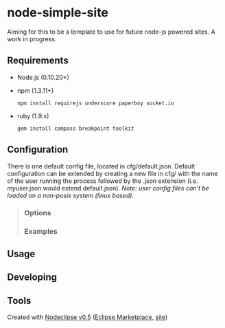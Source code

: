 node-simple-site
================

Aiming for this to be a template to use for future node-js powered sites. A work in progress.

## Requirements
* Node.js (0.10.20+)
* npm (1.3.11+)

   `npm install requirejs underscore paperboy socket.io`

* ruby (1.9.x)

   `gem install compass breakpoint toolkit`

## Configuration
There is one default config file, located in cfg/default.json. Default configuration can be extended by
creating a new file in cfg/ with the name of the user running the process followed by the .json extension
(i.e. myuser.json would extend default.json). _Note: user config files can't be loaded on a non-posix system (linux based)._

>### Options
>
>### Examples

## Usage

## Developing

## Tools

Created with [Nodeclipse v0.5](https://github.com/Nodeclipse/nodeclipse-1)
 ([Eclipse Marketplace](http://marketplace.eclipse.org/content/nodeclipse), [site](http://www.nodeclipse.org))
